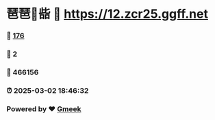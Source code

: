 # 琶琶🔭啙 :link: https://12.zcr25.ggff.net 
### :page_facing_up: [176](https://12.zcr25.ggff.net/tag.html) 
### :speech_balloon: 2 
### :hibiscus: 466156 
### :alarm_clock: 2025-03-02 18:46:32 
### Powered by :heart: [Gmeek](https://github.com/Meekdai/Gmeek)

